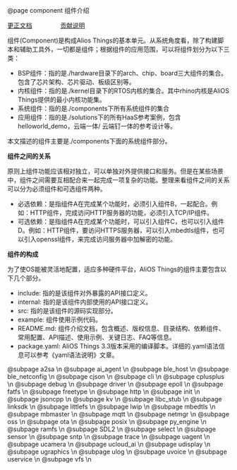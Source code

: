 @page component 组件介绍

[更正文档](https://gitee.com/alios-things/documentation/edit/rel_3.3.0/manual/component.md) &emsp;&emsp;&emsp;&emsp; [贡献说明](https://g.alicdn.com/alios-things-3.3/doc/contribute_doc.html)

组件(Component)是构成Alios Things的基本单元。从系统角度看，除了构建脚本和辅助工具外，一切都是组件；根据组件的应用范围，可以将组件划分为以下三类：
   - BSP组件：指的是./hardware目录下的arch、chip、board三大组件的集合。包含了芯片架构、芯片驱动、板级区别等。
   - 内核组件：指的是./kernel目录下的RTOS内核的集合。其中rhino内核是AliOS Things提供的最小内核功能集。
   - 系统组件：指的是./components下所有系统组件的集合
   - 应用组件：指的是./solutions下的所有HaaS参考案例，包含helloworld_demo，云端一体/ 云端钉一体的参考设计等。

本文描述的组件主要是./components下面的系统组件部分。

**组件之间的关系**

原则上组件功能应该相对独立，可以单独对外提供接口和服务。但是在某些场景中，组件之间需要互相配合来一起完成一项复杂的功能。整理来看组件之间的关系可以分为必须组件和可选组件两种。
   - 必选依赖：是指组件A在完成某个功能时，必须引入组件B，一起配合。例如：HTTP组件，完成访问HTTP服务器的功能，必须引入TCP/IP组件。
   - 可选依赖：是指组件A在完成某个功能时，可以引入组件C，也可以引入组件D。例如：HTTP组件，要访问HTTPS服务器，可以引入mbedtls组件，也可以引入openssl组件，来完成访问服务器中加解密的功能。

**组件的构成**

为了使OS能被灵活地配置，适应多种硬件平台，AliOS Things的组件主要包含以下几个部分。
   - include: 指的是该组件对外暴露的API接口定义。
   - internal: 指的是该组件内部使用的API接口定义。
   - src: 指的是该组件的源码实现部分。
   - example: 组件使用示例代码。
   - README.md: 组件介绍文档，包含概述、版权信息、目录结构、依赖组件、常用配置、API描述、使用示例、关键日志、FAQ等信息。
   - package.yaml: AliOS Things 3.3版本采用的编译脚本。详细的.yaml语法信息可以参考《yaml语法说明》文章。


@subpage a2sa \n
@subpage ai_agent \n
@subpage ble_host \n
@subpage ble_netconfig \n
@subpage cjson \n
@subpage cli \n
@subpage cplusplus \n
@subpage debug \n
@subpage driver \n
@subpage epoll \n
@subpage fatfs \n
@subpage freetype \n
@subpage http \n
@subpage init \n
@subpage jsoncpp \n
@subpage kv \n
@subpage libc_stub \n
@subpage linksdk \n
@subpage littlefs \n
@subpage lwip \n
@subpage mbedtls \n
@subpage mbmaster \n
@subpage mqtt \n
@subpage netmgr \n
@subpage oss \n
@subpage ota \n
@subpage posix \n
@subpage py_engine \n
@subpage ramfs \n
@subpage SDL2 \n
@subpage select \n
@subpage sensor \n
@subpage sntp \n
@subpage trace \n
@subpage uagent \n
@subpage ucamera \n
@subpage ucloud_ai \n
@subpage udisplay \n
@subpage ugraphics \n
@subpage ulog \n
@subpage uvoice \n
@subpage uservice \n
@subpage vfs \n